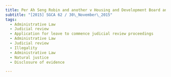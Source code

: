 ```yaml
---
title: Per Ah Seng Robin and another v Housing and Development Board and another 
subtitle: "[2015] SGCA 62 / 30\_November\_2015"
tags:
  - Administrative Law
  - Judicial review
  - Application for leave to commence judicial review proceedings
  - Administrative Law
  - Judicial review
  - Illegality
  - Administrative Law
  - Natural justice
  - Disclosure of evidence

---
```


